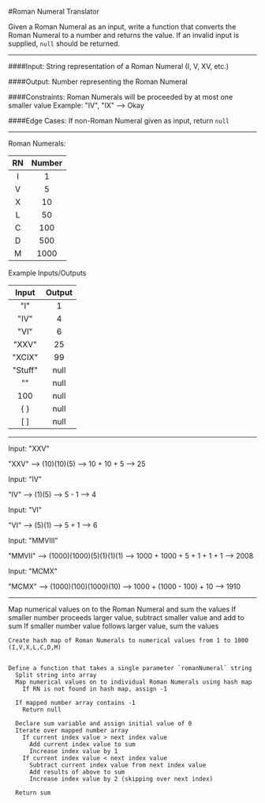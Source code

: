 #Roman Numeral Translator

Given a Roman Numeral as an input, write a function that converts the Roman Numeral to a number and returns the value.
If an invalid input is supplied, `null` should be returned.

-----
####Input:
  String representation of a Roman Numeral (I, V, XV, etc.)

####Output:
  Number representing the Roman Numeral
  
####Constraints:
  Roman Numerals will be proceeded by at most one smaller value
    Example: "IV", "IX" --> Okay

####Edge Cases:
  If non-Roman Numeral given as input, return `null`

-----

Roman Numerals:

|  RN   |  Number    |  
|:----:|:------:|
|  I    |   1    |
|  V  |    5   |
|  X  |   10  |
|  L  |    50 |
|  C  |  100 |
|  D  |  500 |
|  M  | 1000 |



Example Inputs/Outputs

|  Input   |  Output    |  
|:----:|:------:|
|  "I"    |    1   |
|  "IV"  |   4    |
|  "VI"  |   6   |
| "XXV" | 25 |
| "XCIX" | 99 |
| "Stuff" | null |
| ""     |  null |
| 100 | null |
| { }  |  null |
| [ ]  |  null |


------

Input: "XXV"

  "XXV" --> (10)(10)(5) --> 10 + 10 + 5 --> 25
  
  
Input: "IV"
  
  "IV" --> (1)(5) --> 5 - 1 --> 4
  

Input: "VI"

  "VI" --> (5)(1) --> 5 + 1 --> 6


Input: "MMVIII"
  
  "MMVII" --> (1000)(1000)(5)(1)(1)(1) --> 1000 + 1000 + 5 + 1 + 1 + 1 --> 2008


Input: "MCMX"

  "MCMX" --> (1000)(100)(1000)(10) --> 1000 + (1000 - 100) + 10 --> 1910



------------
Map numerical values on to the Roman Numeral and sum the values
If smaller number proceeds larger value, subtract smaller value and add to sum
If smaller number value follows larger value, sum the values

```
Create hash map of Roman Numerals to numerical values from 1 to 1000 (I,V,X,L,C,D,M)


Define a function that takes a single parameter `romanNumeral` string
  Split string into array
  Map numerical values on to individual Roman Numerals using hash map
    If RN is not found in hash map, assign -1
  
  If mapped number array contains -1
    Return null

  Declare sum variable and assign initial value of 0
  Iterate over mapped number array  
    If current index value > next index value
      Add current index value to sum
      Increase index value by 1
    If current index value < next index value
      Subtract current index value from next index value
      Add results of above to sum
      Increase index value by 2 (skipping over next index)
  
  Return sum
```
